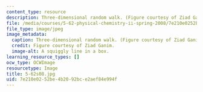 ```yaml
---
content_type: resource
description: Three-dimensional random walk. (Figure courtesy of Ziad Ganim.)
file: /media/courses/5-62-physical-chemistry-ii-spring-2008/7e210e0252be4b2092bce2aef84e994f_5-62s08.jpg
file_type: image/jpeg
image_metadata:
  caption: Three-dimensional random walk. (Figure courtesy of Ziad Ganim.)
  credit: Figure courtesy of Ziad Ganim.
  image-alt: A squiggly line in a box.
learning_resource_types: []
ocw_type: OCWImage
resourcetype: Image
title: 5-62s08.jpg
uid: 7e210e02-52be-4b20-92bc-e2aef84e994f
---
```

